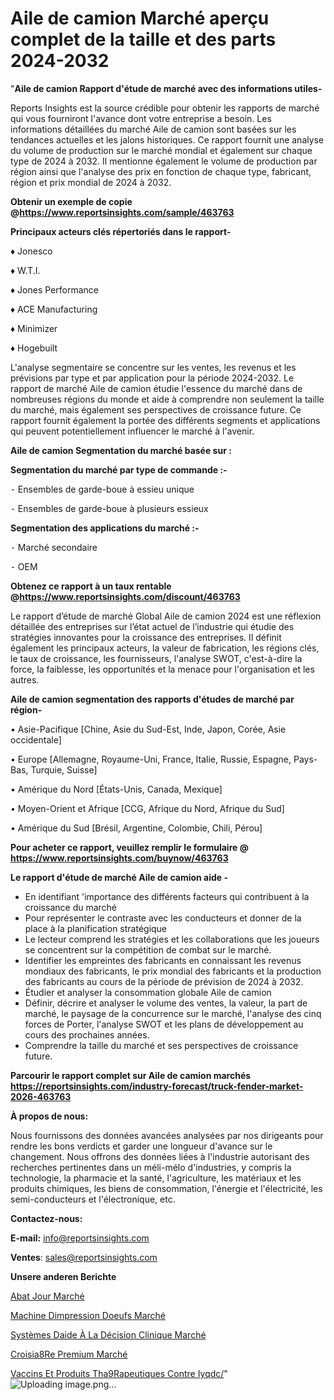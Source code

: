 # Aile de camion Marché aperçu complet de la taille et des parts 2024-2032

"<strong>Aile de camion Rapport d'étude de marché avec des informations utiles-</strong>

Reports Insights est la source crédible pour obtenir les rapports de marché qui vous fourniront l'avance dont votre entreprise a besoin. Les informations détaillées du marché Aile de camion sont basées sur les tendances actuelles et les jalons historiques. Ce rapport fournit une analyse du volume de production sur le marché mondial et également sur chaque type de 2024 à 2032. Il mentionne également le volume de production par région ainsi que l'analyse des prix en fonction de chaque type, fabricant, région et prix mondial de 2024 à 2032.

<strong><b>Obtenir un exemple de copie @</b></strong><a href=https://www.reportsinsights.com/sample/463763><strong><b>https://www.reportsinsights.com/sample/463763</b></strong></a>

<b>Principaux acteurs clés répertoriés dans le rapport-</b>

<b> </b>♦ Jonesco

♦ W.T.I.

♦ Jones Performance

♦ ACE Manufacturing

♦ Minimizer

♦ Hogebuilt

L'analyse segmentaire se concentre sur les ventes, les revenus et les prévisions par type et par application pour la période 2024-2032. Le rapport de marché Aile de camion étudie l'essence du marché dans de nombreuses régions du monde et aide à comprendre non seulement la taille du marché, mais également ses perspectives de croissance future. Ce rapport fournit également la portée des différents segments et applications qui peuvent potentiellement influencer le marché à l'avenir.

<strong>Aile de camion Segmentation du marché basée sur :</strong>

<strong>Segmentation du marché par type de commande :-</strong>

⁃ Ensembles de garde-boue à essieu unique

⁃ Ensembles de garde-boue à plusieurs essieux

<strong>Segmentation des applications du marché :-</strong>

⁃ Marché secondaire

⁃ OEM

<strong><b>Obtenez ce rapport à un taux rentable @</b></strong><a href=https://www.reportsinsights.com/discount/463763><strong><b>https://www.reportsinsights.com/discount/463763</b></strong></a>

Le rapport d’étude de marché Global Aile de camion 2024 est une réflexion détaillée des entreprises sur l’état actuel de l’industrie qui étudie des stratégies innovantes pour la croissance des entreprises. Il définit également les principaux acteurs, la valeur de fabrication, les régions clés, le taux de croissance, les fournisseurs, l'analyse SWOT, c'est-à-dire la force, la faiblesse, les opportunités et la menace pour l'organisation et les autres.

<strong>Aile de camion segmentation des rapports d'études de marché par région-</strong>

• Asie-Pacifique [Chine, Asie du Sud-Est, Inde, Japon, Corée, Asie occidentale]

• Europe [Allemagne, Royaume-Uni, France, Italie, Russie, Espagne, Pays-Bas, Turquie, Suisse]

• Amérique du Nord [États-Unis, Canada, Mexique]

• Moyen-Orient et Afrique [CCG, Afrique du Nord, Afrique du Sud]

• Amérique du Sud [Brésil, Argentine, Colombie, Chili, Pérou]

<strong>Pour acheter ce rapport, veuillez remplir le formulaire @   <a href=https://www.reportsinsights.com/buynow/463763>https://www.reportsinsights.com/buynow/463763</a></strong>

<strong>Le rapport d'étude de marché Aile de camion aide -</strong>
<ul>
  <li>En identifiant 'importance des différents facteurs qui contribuent à la croissance du marché</li>
  <li>Pour représenter le contraste avec les conducteurs et donner de la place à la planification stratégique</li>
  <li>Le lecteur comprend les stratégies et les collaborations que les joueurs se concentrent sur la compétition de combat sur le marché.</li>
  <li>Identifier les empreintes des fabricants en connaissant les revenus mondiaux des fabricants, le prix mondial des fabricants et la production des fabricants au cours de la période de prévision de 2024 à 2032.</li>
  <li>Étudier et analyser la consommation globale Aile de camion</li>
  <li>Définir, décrire et analyser le volume des ventes, la valeur, la part de marché, le paysage de la concurrence sur le marché, l'analyse des cinq forces de Porter, l'analyse SWOT et les plans de développement au cours des prochaines années.</li>
  <li>Comprendre la taille du marché et ses perspectives de croissance future.</li>
</ul>

<strong>Parcourir le rapport complet sur Aile de camion marchés <a href=https://reportsinsights.com/industry-forecast/truck-fender-market-2026-463763>https://reportsinsights.com/industry-forecast/truck-fender-market-2026-463763</a></strong>

<strong>À propos de nous:</strong>

Nous fournissons des données avancées analysées par nos dirigeants pour rendre les bons verdicts et garder une longueur d'avance sur le changement. Nous offrons des données liées à l'industrie autorisant des recherches pertinentes dans un méli-mélo d'industries, y compris la technologie, la pharmacie et la santé, l'agriculture, les matériaux et les produits chimiques, les biens de consommation, l'énergie et l'électricité, les semi-conducteurs et l'électronique, etc.

<strong>Contactez-nous:</strong>

<strong>E-mail:</strong> <a href=mailto:info@reportsinsights.com>info@reportsinsights.com</a>

<strong>Ventes</strong>: <a href=mailto:sales@reportsinsights.com>sales@reportsinsights.com</a>

<strong>Unsere anderen Berichte</strong>

<a href=https://www.linkedin.com/pulse/abat-jour-march%C3%A9-2024-taille-part-tendance-0j8vc/>Abat Jour Marché</a>

<a href=https://www.linkedin.com/pulse/machine-dimpression-doeufs-march%C3%A9-2024-tutuc/>Machine Dimpression Doeufs Marché</a>

<a href=https://www.linkedin.com/pulse/systèmes-daide-à-la-décision-clinique-marché-hwrsc/>Systèmes Daide À La Décision Clinique Marché</a>

<a href=https://www.linkedin.com/pulse/croisi%C3%A8re-premium-march%C3%A9informations-couvertes-ire1c/>Croisia8Re Premium Marché</a>

<a href=https://www.linkedin.com/pulse/vaccins-et-produits-th%C3%A9rapeutiques-contre-iyqdc/>Vaccins Et Produits Tha9Rapeutiques Contre Iyqdc/</a>"
![Uploading image.png…]()
